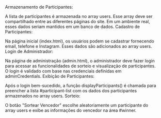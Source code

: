 Armazenamento de Participantes:

A lista de participantes é armazenada no array users. Esse array deve ser compartilhado entre as diferentes páginas do site. Em um ambiente real, esses dados seriam mantidos em um banco de dados.
Cadastro de Participantes:

Na página inicial (index.html), os usuários podem se cadastrar fornecendo email, telefone e Instagram. Esses dados são adicionados ao array users.
Login de Administrador:

Na página de administração (admin.html), o administrador deve fazer login para acessar as funcionalidades de sorteio e visualização de participantes. O login é validado com base nas credenciais definidas em adminCredentials.
Exibição de Participantes:

Após o login bem-sucedido, a função displayParticipants() é chamada para preencher a lista #participant-list com os dados dos participantes armazenados no array users.
Sorteio:

O botão "Sortear Vencedor" escolhe aleatoriamente um participante do array users e exibe as informações do vencedor na área #winner.